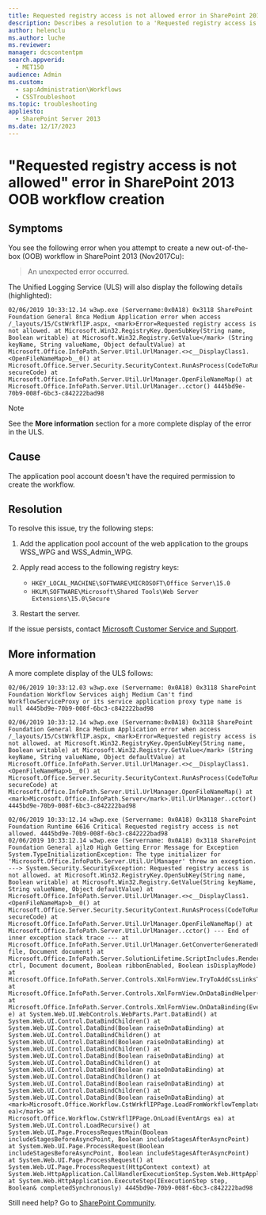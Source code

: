 ```yaml
---
title: Requested registry access is not allowed error in SharePoint 2013 OOB workflow creation
description: Describes a resolution to a 'Requested registry access is not allowed' error when creating a SharePoint 2013 OOB workflow.
author: helenclu
ms.author: luche
ms.reviewer: 
manager: dcscontentpm
search.appverid: 
  - MET150
audience: Admin
ms.custom: 
  - sap:Administration\Workflows
  - CSSTroubleshoot
ms.topic: troubleshooting
appliesto: 
  - SharePoint Server 2013
ms.date: 12/17/2023
---
```


# "Requested registry access is not allowed" error in SharePoint 2013 OOB workflow creation

## Symptoms

You see the following error when you attempt to create a new out-of-the-box (OOB) workflow in SharePoint 2013 (Nov2017Cu):

> An unexpected error occurred.

The Unified Logging Service (ULS) will also display the following details (highlighted):

```output
02/06/2019 10:33:12.14 w3wp.exe (Servername:0x0A18) 0x3118 SharePoint Foundation General 8nca Medium Application error when access /_layouts/15/CstWrkflIP.aspx, <mark>Error=Requested registry access is not allowed. at Microsoft.Win32.RegistryKey.OpenSubKey(String name, Boolean writable) at Microsoft.Win32.Registry.GetValue</mark> (String keyName, String valueName, Object defaultValue) at Microsoft.Office.InfoPath.Server.Util.UrlManager.<>c__DisplayClass1.<OpenFileNameMap>b__0() at Microsoft.Office.Server.Security.SecurityContext.RunAsProcess(CodeToRunElevated secureCode) at Microsoft.Office.InfoPath.Server.Util.UrlManager.OpenFileNameMap() at Microsoft.Office.InfoPath.Server.Util.UrlManager..cctor() 4445bd9e-70b9-008f-6bc3-c842222bad98
```

> [!NOTE]
> See the **More information** section for a more complete display of the error in the ULS.

## Cause

The application pool account doesn't have the required permission to create the workflow.

## Resolution

To resolve this issue, try the following steps:

1. Add the application pool account of the web application to the groups WSS_WPG and WSS_Admin_WPG.
2. Apply read access to the following registry keys:

   - `HKEY_LOCAL_MACHINE\SOFTWARE\MICROSOFT\Office Server\15.0`
   - `HKLM\SOFTWARE\Microsoft\Shared Tools\Web Server Extensions\15.0\Secure`

3. Restart the server.

If the issue persists, contact [Microsoft Customer Service and Support](https://support.microsoft.com/contactus/?ws=support).

## More information

A more complete display of the ULS follows:

```output
02/06/2019 10:33:12.03 w3wp.exe (Servername: 0x0A18) 0x3118 SharePoint Foundation Workflow Services aighj Medium Can't find WorkflowServiceProxy or its service application proxy type name is null 4445bd9e-70b9-008f-6bc3-c842222bad98

02/06/2019 10:33:12.14 w3wp.exe (Servername:0x0A18) 0x3118 SharePoint Foundation General 8nca Medium Application error when access /_layouts/15/CstWrkflIP.aspx, <mark>Error=Requested registry access is not allowed. at Microsoft.Win32.RegistryKey.OpenSubKey(String name, Boolean writable) at Microsoft.Win32.Registry.GetValue</mark> (String keyName, String valueName, Object defaultValue) at Microsoft.Office.InfoPath.Server.Util.UrlManager.<>c__DisplayClass1.<OpenFileNameMap>b__0() at Microsoft.Office.Server.Security.SecurityContext.RunAsProcess(CodeToRunElevated secureCode) at Microsoft.Office.InfoPath.Server.Util.UrlManager.OpenFileNameMap() at <mark>Microsoft.Office.InfoPath.Server</mark>.Util.UrlManager..cctor() 4445bd9e-70b9-008f-6bc3-c842222bad98

02/06/2019 10:33:12.14 w3wp.exe (Servername: 0x0A18) 0x3118 SharePoint Foundation Runtime 6616 Critical Requested registry access is not allowed. 4445bd9e-70b9-008f-6bc3-c842222bad98
02/06/2019 10:33:12.14 w3wp.exe (Servername: 0x0A18) 0x3118 SharePoint Foundation General ajlz0 High Getting Error Message for Exception System.TypeInitializationException: The type initializer for 'Microsoft.Office.InfoPath.Server.Util.UrlManager' threw an exception. ---> System.Security.SecurityException: Requested registry access is not allowed. at Microsoft.Win32.RegistryKey.OpenSubKey(String name, Boolean writable) at Microsoft.Win32.Registry.GetValue(String keyName, String valueName, Object defaultValue) at Microsoft.Office.InfoPath.Server.Util.UrlManager.<>c__DisplayClass1.<OpenFileNameMap>b__0() at Microsoft.Office.Server.Security.SecurityContext.RunAsProcess(CodeToRunElevated secureCode) at Microsoft.Office.InfoPath.Server.Util.UrlManager.OpenFileNameMap() at Microsoft.Office.InfoPath.Server.Util.UrlManager..cctor() --- End of inner exception stack trace --- at Microsoft.Office.InfoPath.Server.Util.UrlManager.GetConverterGeneratedFilePath(ConverterGeneratedFile file, Document document) at Microsoft.Office.InfoPath.Server.SolutionLifetime.ScriptIncludes.RenderCssLinksToHeader(Control ctrl, Document document, Boolean ribbonEnabled, Boolean isDisplayMode) at Microsoft.Office.InfoPath.Server.Controls.XmlFormView.TryToAddCssLinksToHeader() at Microsoft.Office.InfoPath.Server.Controls.XmlFormView.OnDataBindHelper() at Microsoft.Office.InfoPath.Server.Controls.XmlFormView.OnDataBinding(EventArgs e) at System.Web.UI.WebControls.WebParts.Part.DataBind() at System.Web.UI.Control.DataBindChildren() at System.Web.UI.Control.DataBind(Boolean raiseOnDataBinding) at System.Web.UI.Control.DataBindChildren() at System.Web.UI.Control.DataBind(Boolean raiseOnDataBinding) at System.Web.UI.Control.DataBindChildren() at System.Web.UI.Control.DataBind(Boolean raiseOnDataBinding) at System.Web.UI.Control.DataBindChildren() at System.Web.UI.Control.DataBind(Boolean raiseOnDataBinding) at System.Web.UI.Control.DataBindChildren() at System.Web.UI.Control.DataBind(Boolean raiseOnDataBinding) at System.Web.UI.Control.DataBindChildren() at System.Web.UI.Control.DataBind(Boolean raiseOnDataBinding) at <mark>Microsoft.Office.Workflow.CstWrkflIPPage.LoadFromWorkflowTemplate(EventArgs ea)</mark> at Microsoft.Office.Workflow.CstWrkflIPPage.OnLoad(EventArgs ea) at System.Web.UI.Control.LoadRecursive() at System.Web.UI.Page.ProcessRequestMain(Boolean includeStagesBeforeAsyncPoint, Boolean includeStagesAfterAsyncPoint) at System.Web.UI.Page.ProcessRequest(Boolean includeStagesBeforeAsyncPoint, Boolean includeStagesAfterAsyncPoint) at System.Web.UI.Page.ProcessRequest() at System.Web.UI.Page.ProcessRequest(HttpContext context) at System.Web.HttpApplication.CallHandlerExecutionStep.System.Web.HttpApplication.IExecutionStep.Execute() at System.Web.HttpApplication.ExecuteStep(IExecutionStep step, Boolean& completedSynchronously) 4445bd9e-70b9-008f-6bc3-c842222bad98
```

Still need help? Go to [SharePoint Community](https://techcommunity.microsoft.com/t5/sharepoint/ct-p/SharePoint).
